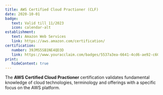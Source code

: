 ```yaml
---
title: AWS Certified Cloud Practioner (CLF)
date: 2020-10-01
badge:
   text: Valid till 11/2023
   icon: calendar-alt
establishment:
   text: Amazon Web Services
   link: https://aws.amazon.com/certification/
certification:
   number: 39JMS5SB1NE4QD3D
   link: https://www.youracclaim.com/badges/5537a3ea-6641-4cd6-ae92-c605a1692ef8/public_url
print:
   hideContent: true
---
```

The **AWS Certified Cloud Practioner** certification validates fundamental knowledge of cloud technologies, terminology and offerings with a specific focus on the AWS platform.
